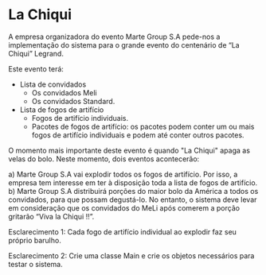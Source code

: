 # La Chiqui

A empresa organizadora do evento Marte Group S.A pede-nos a implementação do sistema para o grande evento do centenário
de “La Chiqui” Legrand.

Este evento terá:

- Lista de convidados
    - Os convidados Meli
    - Os convidados Standard.
- Lista de fogos de artifício
    - Fogos de artifício individuais.
    - Pacotes de fogos de artifício: os pacotes podem conter um ou mais fogos de artifício individuais e podem até
      conter outros pacotes.

O momento mais importante deste evento é quando "La Chiqui" apaga as velas do bolo. Neste momento, dois eventos
acontecerão:

a) Marte Group S.A vai explodir todos os fogos de artifício. Por isso, a empresa tem interesse em ter à disposição toda
a lista de fogos de artifício. <br>
b) Marte Group S.A distribuirá porções do maior bolo da América a todos os convidados, para que possam degustá-lo. No
entanto, o sistema deve levar em consideração que os convidados do MeLi após comerem a porção gritarão “Viva la
Chiqui !!”.

Esclarecimento 1: Cada fogo de artifício individual ao explodir faz seu próprio barulho.

Esclarecimento 2: Crie uma classe Main e crie os objetos necessários para testar o sistema.